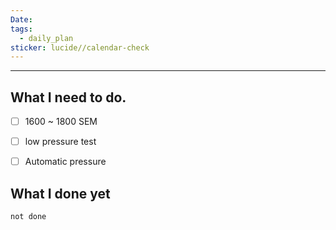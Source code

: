 ```yaml
---
Date: 
tags:
  - daily_plan
sticker: lucide//calendar-check
---
```

---
## What I need to do.

- [ ] 1600 ~ 1800 SEM
- [ ] low pressure test
- [ ] Automatic pressure



## What I done yet
```tasks
not done
```
